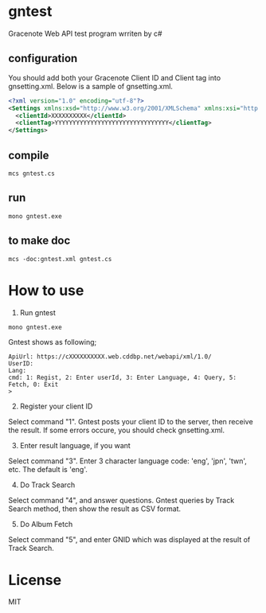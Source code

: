 # gntest

Gracenote Web API test program wrriten by c#

## configuration

You should add both your Gracenote Client ID and Client tag into gnsetting.xml.
Below is a sample of gnsetting.xml.

```xml
<?xml version="1.0" encoding="utf-8"?>
<Settings xmlns:xsd="http://www.w3.org/2001/XMLSchema" xmlns:xsi="http://www.w3.org/2001/XMLSchema-instance">
  <clientId>XXXXXXXXXX</clientId>
  <clientTag>YYYYYYYYYYYYYYYYYYYYYYYYYYYYYYYY</clientTag>
</Settings>
```

## compile
```
mcs gntest.cs
```

## run
```
mono gntest.exe
```

## to make doc
```
mcs -doc:gntest.xml gntest.cs
```

# How to use
1. Run gntest
```
mono gntest.exe
```
Gntest shows as following;
```
ApiUrl: https://cXXXXXXXXXX.web.cddbp.net/webapi/xml/1.0/
UserID: 
Lang:   
cmd: 1: Regist, 2: Enter userId, 3: Enter Language, 4: Query, 5: Fetch, 0: Exit
> 
```

2. Register your client ID

  Select command "1".  Gntest posts your client ID to the server, then receive the result.
  If some errors occure, you should check gnsetting.xml.

3. Enter result language, if you want

  Select command "3".  Enter 3 character language code: 'eng', 'jpn', 'twn', etc.
  The default is 'eng'.

4. Do Track Search

  Select command "4", and answer questions.  Gntest queries by Track Search method, then show the result as CSV format.

5. Do Album Fetch

  Select command "5", and enter GNID which was displayed at the result of Track Search.

# License
MIT

